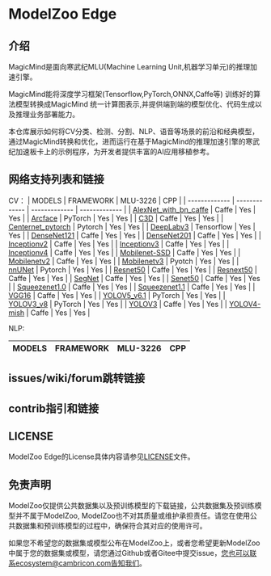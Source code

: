 # ModelZoo Edge 

## 介绍

MagicMind是面向寒武纪MLU(Machine Learning Unit,机器学习单元)的推理加速引擎。

MagicMind能将深度学习框架(Tensorflow,PyTorch,ONNX,Caffe等) 训练好的算法模型转换成MagicMind 统一计算图表示,并提供端到端的模型优化、代码生成以及推理业务部署能力。

本仓库展示如何将CV分类、检测、分割、NLP、语音等场景的前沿和经典模型，通过MagicMind转换和优化，进而运行在基于MagicMind的推理加速引擎的寒武纪加速板卡上的示例程序，为开发者提供丰富的AI应用移植参考。

## 网络支持列表和链接
CV：
| MODELS  | FRAMEWORK | MLU-3226 | CPP |
| ------------- | ------------- | ------------- | ------------- | 
| [AlexNet_with_bn_caffe](buildin/cv/classification/alexnet_bn_caffe) | Caffe | Yes | Yes |
| [Arcface](buildin/cv/classification/arcface_pytorch) | PyTorch | Yes | Yes |
| [C3D](buildin/cv/detection/c3d_caffe/) | Caffe | Yes | Yes |
| [Centernet_pytorch](buildin/cv/detection/centernet_pytorch/) | Pytorch | Yes | Yes |
| [DeepLabv3](buildin/cv/segmentation/deeplabv3_tf/) | Tensorflow | Yes | Yes |
| [DenseNet121](buildin/cv/classification/densenet121_caffe/) | Caffe | Yes | Yes |
| [DenseNet201](buildin/cv/classification/densenet201_caffe/) | Caffe | Yes | Yes |
| [Inceptionv2](buildin/cv/classification/inceptionv2_caffe/) | Caffe | Yes | Yes |
| [Inceptionv3](buildin/cv/classification/inceptionv3_caffe/) | Caffe | Yes | Yes |
| [Inceptionv4](buildin/cv/classification/inceptionv4_caffe/) | Caffe | Yes | Yes |
| [Mobilenet-SSD](buildin/cv/detection/mobilenet_ssd_caffe/) | Caffe | Yes | Yes | 
| [Mobilenetv2](buildin/cv/classification/mobilenetv2_caffe/) | Caffe | Yes | Yes |
| [Mobilenetv3](buildin/cv/classification/mobilenetv3_pytorch/) | Pyotch | Yes | Yes |
| [nnUNet](buildin/cv/segmentation/nnUNet_pytorch/) | Pytorch | Yes | Yes |
| [Resnet50](buildin/cv/classification/resnet50_caffe/) | Caffe | Yes | Yes |
| [Resnext50](buildin/cv/classification/resnext50_caffe/) | Caffe | Yes | Yes |
| [SegNet](buildin/cv/segmentation/segnet_caffe/) | Caffe | Yes | Yes |
| [Senet50](buildin/cv/classification/senet50_caffe/) | Caffe | Yes | Yes |
| [Squeezenet1.0](buildin/cv/classification/squeezenet_v1_0_caffe/) | Caffe | Yes | Yes |
| [Squeezenet1.1](buildin/cv/classification/squeezenet_v1_1_caffe/) | Caffe | Yes | Yes |
| [VGG16](buildin/cv/classification/vgg16_caffe/) | Caffe | Yes | Yes |
| [YOLOV5_v6.1](buildin/cv/detection/yolov5_v6.1_pytorch/) | PyTorch | Yes | Yes |
| [YOLOV3_v8](buildin/cv/detection/yolov3_v8_pytorch/) | PyTorch | Yes | Yes |
| [YOLOV3](buildin/cv/detection/yolov3_caffe/) | Caffe | Yes | Yes |
| [YOLOV4-mish](buildin/cv/detection/yolov4_mish_caffe/) | Caffe | Yes | Yes |

NLP:

| MODELS  | FRAMEWORK | MLU-3226 | CPP |
| ------------- | ------------- | ------------- | ------------- |


## issues/wiki/forum跳转链接

## contrib指引和链接

## LICENSE
ModelZoo Edge的License具体内容请参见[LICENSE](https://gitee.com/cambricon/magicmind_edge/blob/master/LICENSE)文件。

## 免责声明
ModelZoo仅提供公共数据集以及预训练模型的下载链接，公共数据集及预训练模型并不属于ModelZoo, ModelZoo也不对其质量或维护承担责任。请您在使用公共数据集和预训练模型的过程中，确保符合其对应的使用许可。

如果您不希望您的数据集或模型公布在ModelZoo上，或者您希望更新ModelZoo中属于您的数据集或模型，请您通过Github或者Gitee中提交issue，您也可以联系ecosystem@cambricon.com告知我们。
